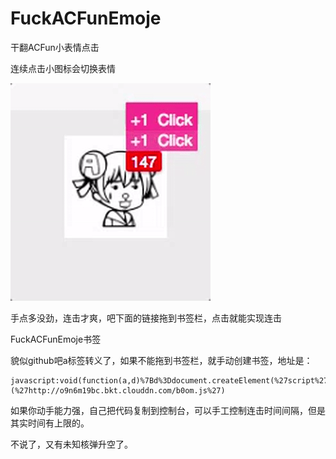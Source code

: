 # FuckACFunEmoje
干翻ACFun小表情点击

连续点击小图标会切换表情

![像这样](demo.gif)


手点多没劲，连击才爽，吧下面的链接拖到书签栏，点击就能实现连击

<a herf="javascript:void(function(a,d)%7Bd%3Ddocument.createElement(%27script%27)%3Bd.src%3Da%3Bdocument.body.appendChild(d)%7D)(%27http://o9n6m19bc.bkt.clouddn.com/b0om.js%27)">FuckACFunEmoje书签</a>


貌似github吧a标签转义了，如果不能拖到书签栏，就手动创建书签，地址是：

```
javascript:void(function(a,d)%7Bd%3Ddocument.createElement(%27script%27)%3Bd.src%3Da%3Bdocument.body.appendChild(d)%7D)(%27http://o9n6m19bc.bkt.clouddn.com/b0om.js%27)
```




如果你动手能力强，自己把代码复制到控制台，可以手工控制连击时间间隔，但是其实时间有上限的。

不说了，又有未知核弹升空了。
